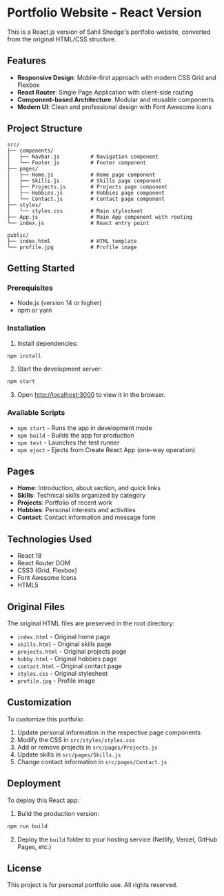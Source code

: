 # Portfolio Website - React Version

This is a React.js version of Sahil Shedge's portfolio website, converted from the original HTML/CSS structure.

## Features

- **Responsive Design**: Mobile-first approach with modern CSS Grid and Flexbox
- **React Router**: Single Page Application with client-side routing
- **Component-based Architecture**: Modular and reusable components
- **Modern UI**: Clean and professional design with Font Awesome icons

## Project Structure

```
src/
├── components/
│   ├── Navbar.js          # Navigation component
│   └── Footer.js          # Footer component
├── pages/
│   ├── Home.js            # Home page component
│   ├── Skills.js          # Skills page component
│   ├── Projects.js        # Projects page component
│   ├── Hobbies.js         # Hobbies page component
│   └── Contact.js         # Contact page component
├── styles/
│   └── styles.css         # Main stylesheet
├── App.js                 # Main App component with routing
└── index.js               # React entry point

public/
├── index.html             # HTML template
└── profile.jpg            # Profile image
```

## Getting Started

### Prerequisites

- Node.js (version 14 or higher)
- npm or yarn

### Installation

1. Install dependencies:
```bash
npm install
```

2. Start the development server:
```bash
npm start
```

3. Open [http://localhost:3000](http://localhost:3000) to view it in the browser.

### Available Scripts

- `npm start` - Runs the app in development mode
- `npm build` - Builds the app for production
- `npm test` - Launches the test runner
- `npm eject` - Ejects from Create React App (one-way operation)

## Pages

- **Home**: Introduction, about section, and quick links
- **Skills**: Technical skills organized by category
- **Projects**: Portfolio of recent work
- **Hobbies**: Personal interests and activities
- **Contact**: Contact information and message form

## Technologies Used

- React 18
- React Router DOM
- CSS3 (Grid, Flexbox)
- Font Awesome Icons
- HTML5

## Original Files

The original HTML files are preserved in the root directory:
- `index.html` - Original home page
- `skills.html` - Original skills page
- `projects.html` - Original projects page
- `hobby.html` - Original hobbies page
- `contact.html` - Original contact page
- `styles.css` - Original stylesheet
- `profile.jpg` - Profile image

## Customization

To customize this portfolio:

1. Update personal information in the respective page components
2. Modify the CSS in `src/styles/styles.css`
3. Add or remove projects in `src/pages/Projects.js`
4. Update skills in `src/pages/Skills.js`
5. Change contact information in `src/pages/Contact.js`

## Deployment

To deploy this React app:

1. Build the production version:
```bash
npm run build
```

2. Deploy the `build` folder to your hosting service (Netlify, Vercel, GitHub Pages, etc.)

## License

This project is for personal portfolio use. All rights reserved.
